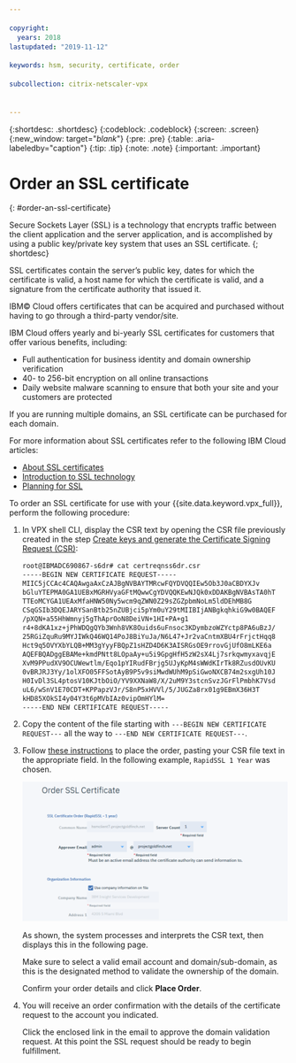 ```yaml
---

copyright:
  years: 2018
lastupdated: "2019-11-12"

keywords: hsm, security, certificate, order

subcollection: citrix-netscaler-vpx


---
```


{:shortdesc: .shortdesc}
{:codeblock: .codeblock}
{:screen: .screen}
{:new_window: target="_blank_"}
{:pre: .pre}
{:table: .aria-labeledby="caption"}
{:tip: .tip}
{:note: .note}
{:important: .important}

# Order an SSL certificate
{: #order-an-ssl-certificate}

Secure Sockets Layer (SSL) is a technology that encrypts traffic between the client application and the server application, and is accomplished by using a public key/private key system that uses an SSL certificate.
{; shortdesc}

SSL certificates contain the server’s public key, dates for which the certificate is valid, a host name for which the certificate is valid, and a signature from the certificate authority that issued it.

IBM© Cloud offers certificates that can be acquired and purchased without having to go through a third-party vendor/site.

IBM Cloud offers yearly and bi-yearly SSL certificates for customers that offer various benefits, including:

* Full authentication for business identity and domain ownership verification
* 40- to 256-bit encryption on all online transactions
* Daily website malware scanning to ensure that both your site and your customers are protected

If you are running multiple domains, an SSL certificate can be purchased for each domain.

For more information about SSL certificates refer to the following IBM Cloud articles:

* [About SSL certificates](/docs/ssl-certificates?topic=ssl-certificates-about-ssl-certificates)
* [Introduction to SSL technology](/docs/ssl-certificates?topic=ssl-certificates-introduction-to-ssl-technology)
* [Planning for SSL](/docs/ssl-certificates?topic=ssl-certificates-planning-for-ssl)

To order an SSL certificate for use with your {{site.data.keyword.vpx_full}}, perform the following procedure:

1.	In VPX shell CLI, display the CSR text by opening the CSR file previously created in the step [Create keys and generate the Certificate Signing Request (CSR)](/docs/citrix-netscaler-vpx?topic=citrix-netscaler-vpx-create-keys-and-generate-the-certificate-signing-request-csr-):

	```
	root@IBMADC690867-s6dr# cat certreqnss6dr.csr
	-----BEGIN NEW CERTIFICATE REQUEST-----
	MIIC5jCCAc4CAQAwgaAxCzAJBgNVBAYTMRcwFQYDVQQIEw5Ob3J0aCBDYXJv
	bGluYTEPMA0GA1UEBxMGRHVyaGFtMQwwCgYDVQQKEwNJQk0xDDAKBgNVBAsTA0hT
	TTEoMCYGA1UEAxMfaHNW50Ny5wcm9qZWN0Z29sZGZpbmNoLm5ldDEhMB8G
	CSqGSIb3DQEJARYSanBtb25nZUBjci5pYm0uY29tMIIBIjANBgkqhkiG9w0BAQEF
	/pXQN+a55HhWmnyj5gThAprOoN8DeiVN+1HI+PA+g1
	r4+8dKA1xz+jPhWDQgQYb3Wnh8VK8Ouids6uFnsoc3KDymbzoWZYctp8PA6uBzJ/
	25RGiZquRu9MYJIWkQ46WQ14PoJ8BiYuJa/N6L47+Jr2vaCntmXBU4rFrjctHqq8
	Hct9q5OVYXbYLQB+MM3gYyyFBQpZ1sHZD4D6K3AISRGsOE9rrovGjUfO8mLKE6a
	AQEFBQADggEBAMe+kmdPNtt8LOpaAy+u5i9GpgHfH5zW2sX4Lj7srkqwmyxavqjE
	XvM9PPudXV9OCUWewtlm/Eqo1pYIRudFBrjg5UJyKpM4sWWdKIrTk8RZusdOUvKU
	0vBRJRJ3Yy/1olXFO05FFSotAyB9P5v9siMwdWUhM9pSiGwoNXCB74m2sxgUh10J
	H0IvDl3SL4ptosV10KJtbOiO/YV9XXNaW8/X/2uM9Y3stcnSvzJGrFlPmbhK7Vsd
	uL6/wSnV1E70CDT+KPPapzVJr/S8nP5xHVVl/5/JUGZa8rx01g9EBmX36H3T
	kHD85XOkSI4y04Y3t6pMVbIAz0vipOmHYlM=
	-----END NEW CERTIFICATE REQUEST-----
	```

2.	Copy the content of the file starting with `---BEGIN NEW CERTIFICATE REQUEST---` all the way to `---END NEW CERTIFICATE REQUEST---`.

3.	Follow [these instructions](/docs/ssl-certificates?topic=ssl-certificates-getting-started-tutorial#ordering-ssl-certificates) to place the order, pasting your CSR file text in the appropriate field. In the following example, `RapidSSL 1 Year` was chosen.

	![Order Certificate](images/5-Order-Certificate_1.png)

	As shown, the system processes and interprets the CSR text, then displays this in the following page.

	Make sure to select a valid email account and domain/sub-domain, as this is the designated method to validate the ownership of the domain.

	Confirm your order details and click **Place Order**.

4. You will receive an order confirmation with the details of the certificate request to the account you indicated.

	Click the enclosed link in the email to approve the domain validation request. At this point the SSL request should be ready to begin fulfillment.
